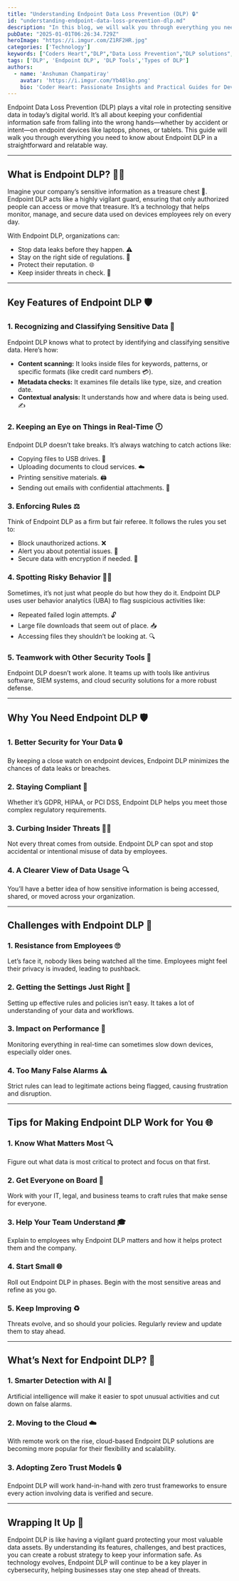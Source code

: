 ```yaml
---
title: "Understanding Endpoint Data Loss Prevention (DLP) 🔒"
id: "understanding-endpoint-data-loss-prevention-dlp.md"
description: "In this blog, we will walk you through everything you need to know about Endpoint DLP in a straightforward and relatable way."
pubDate: "2025-01-01T06:26:34.729Z"
heroImage: "https://i.imgur.com/Z1RF2HR.jpg"
categories: ['Technology']
keywords: ["Coders Heart","DLP","Data Loss Prevention","DLP solutions","DLP Tools","Types of DLP","Endpoint Data Loss Prevention","DLP for endpoint devices","sensitive data protection","data security best practices","real-time data monitoring","insider threat prevention","Endpoint DLP features","data loss prevention software","Endpoint DLP challenges","how to implement Endpoint DLP","Endpoint DLP benefits","user behavior analytics in DLP","AI in Endpoint DLP","cloud-based DLP solutions","Zero Trust and DLP integration","data breach prevention tools","regulatory compliance DLP","Endpoint DLP tutorials","data security strategies"]
tags: ['DLP', 'Endpoint DLP', 'DLP Tools','Types of DLP']
authors:
  - name: 'Anshuman Champatiray'
    avatar: 'https://i.imgur.com/Yb48lko.png'
    bio: 'Coder Heart: Passionate Insights and Practical Guides for Developers'
---
```


Endpoint Data Loss Prevention (DLP) plays a vital role in protecting sensitive data in today’s digital world. It’s all about keeping your confidential information safe from falling into the wrong hands—whether by accident or intent—on endpoint devices like laptops, phones, or tablets. This guide will walk you through everything you need to know about Endpoint DLP in a straightforward and relatable way.

---

## What is Endpoint DLP? 🏛️‍♂️

Imagine your company’s sensitive information as a treasure chest 💎. Endpoint DLP acts like a highly vigilant guard, ensuring that only authorized people can access or move that treasure. It’s a technology that helps monitor, manage, and secure data used on devices employees rely on every day.

With Endpoint DLP, organizations can:

- Stop data leaks before they happen. ⚠️
- Stay on the right side of regulations. 🔖
- Protect their reputation. 🌐
- Keep insider threats in check. 🔐

---

## Key Features of Endpoint DLP 🛡️

### 1. **Recognizing and Classifying Sensitive Data** 🔎
Endpoint DLP knows what to protect by identifying and classifying sensitive data. Here’s how:

- **Content scanning:** It looks inside files for keywords, patterns, or specific formats (like credit card numbers 💳).
- **Metadata checks:** It examines file details like type, size, and creation date. 
- **Contextual analysis:** It understands how and where data is being used. ✍️

### 2. **Keeping an Eye on Things in Real-Time** 🕛
Endpoint DLP doesn’t take breaks. It’s always watching to catch actions like:

- Copying files to USB drives. 💾
- Uploading documents to cloud services. ☁️
- Printing sensitive materials. 🖨️
- Sending out emails with confidential attachments. 📧

### 3. **Enforcing Rules** ⚖️
Think of Endpoint DLP as a firm but fair referee. It follows the rules you set to:

- Block unauthorized actions. ❌
- Alert you about potential issues. 🚨
- Secure data with encryption if needed. 🔐

### 4. **Spotting Risky Behavior** 🕵️‍♂️
Sometimes, it’s not just what people do but how they do it. Endpoint DLP uses user behavior analytics (UBA) to flag suspicious activities like:

- Repeated failed login attempts. 🔓
- Large file downloads that seem out of place. 📥
- Accessing files they shouldn’t be looking at. 🔍

### 5. **Teamwork with Other Security Tools** 🔨
Endpoint DLP doesn’t work alone. It teams up with tools like antivirus software, SIEM systems, and cloud security solutions for a more robust defense.

---

## Why You Need Endpoint DLP 🛡️

### 1. **Better Security for Your Data** 🔒
By keeping a close watch on endpoint devices, Endpoint DLP minimizes the chances of data leaks or breaches.

### 2. **Staying Compliant** 🔢
Whether it’s GDPR, HIPAA, or PCI DSS, Endpoint DLP helps you meet those complex regulatory requirements.

### 3. **Curbing Insider Threats** 👤‍🔒
Not every threat comes from outside. Endpoint DLP can spot and stop accidental or intentional misuse of data by employees.

### 4. **A Clearer View of Data Usage** 🔍
You’ll have a better idea of how sensitive information is being accessed, shared, or moved across your organization.

---

## Challenges with Endpoint DLP 🚫

### 1. **Resistance from Employees** 🙄
Let’s face it, nobody likes being watched all the time. Employees might feel their privacy is invaded, leading to pushback.

### 2. **Getting the Settings Just Right** 🧠
Setting up effective rules and policies isn’t easy. It takes a lot of understanding of your data and workflows.

### 3. **Impact on Performance** 🔄
Monitoring everything in real-time can sometimes slow down devices, especially older ones.

### 4. **Too Many False Alarms** ⚠️
Strict rules can lead to legitimate actions being flagged, causing frustration and disruption.

---

## Tips for Making Endpoint DLP Work for You 🌐

### 1. **Know What Matters Most** 🔍
Figure out what data is most critical to protect and focus on that first.

### 2. **Get Everyone on Board** 💪
Work with your IT, legal, and business teams to craft rules that make sense for everyone.

### 3. **Help Your Team Understand** 🎓
Explain to employees why Endpoint DLP matters and how it helps protect them and the company.

### 4. **Start Small** 🌐
Roll out Endpoint DLP in phases. Begin with the most sensitive areas and refine as you go.

### 5. **Keep Improving** ♻️
Threats evolve, and so should your policies. Regularly review and update them to stay ahead.

---

## What’s Next for Endpoint DLP? 🔄

### 1. **Smarter Detection with AI** 🤖
Artificial intelligence will make it easier to spot unusual activities and cut down on false alarms.

### 2. **Moving to the Cloud** ☁️
With remote work on the rise, cloud-based Endpoint DLP solutions are becoming more popular for their flexibility and scalability.

### 3. **Adopting Zero Trust Models** 🔒
Endpoint DLP will work hand-in-hand with zero trust frameworks to ensure every action involving data is verified and secure.

---

## Wrapping It Up 🌟

Endpoint DLP is like having a vigilant guard protecting your most valuable data assets. By understanding its features, challenges, and best practices, you can create a robust strategy to keep your information safe. As technology evolves, Endpoint DLP will continue to be a key player in cybersecurity, helping businesses stay one step ahead of threats.

